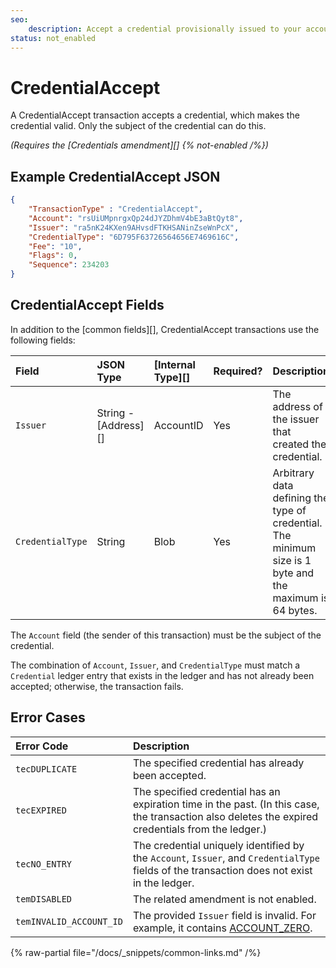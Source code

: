 ```yaml
---
seo:
    description: Accept a credential provisionally issued to your account.
status: not_enabled
---
```

# CredentialAccept

A CredentialAccept transaction accepts a credential, which makes the credential valid. Only the subject of the credential can do this.

_(Requires the [Credentials amendment][] {% not-enabled /%})_

## Example CredentialAccept JSON

```json
{
    "TransactionType" : "CredentialAccept",
    "Account": "rsUiUMpnrgxQp24dJYZDhmV4bE3aBtQyt8",
    "Issuer": "ra5nK24KXen9AHvsdFTKHSANinZseWnPcX",
    "CredentialType": "6D795F63726564656E7469616C",
    "Fee": "10",
    "Flags": 0,
    "Sequence": 234203
}
```


## CredentialAccept Fields

In addition to the [common fields][], CredentialAccept transactions use the following fields:

| Field            | JSON Type        | [Internal Type][] | Required? | Description |
|:-----------------|:-----------------|:------------------|:----------|:------------|
| `Issuer`         | String - [Address][] | AccountID     | Yes       | The address of the issuer that created the credential. |
| `CredentialType` | String           | Blob              | Yes       | Arbitrary data defining the type of credential. The minimum size is 1 byte and the maximum is 64 bytes. |

The `Account` field (the sender of this transaction) must be the subject of the credential.

The combination of `Account`, `Issuer`, and `CredentialType` must match a `Credential` ledger entry that exists in the ledger and has not already been accepted; otherwise, the transaction fails.

## Error Cases

| Error Code | Description |
|:-----------|:------------|
| `tecDUPLICATE` | The specified credential has already been accepted. |
| `tecEXPIRED` | The specified credential has an expiration time in the past. (In this case, the transaction also deletes the expired credentials from the ledger.) |
| `tecNO_ENTRY` | The credential uniquely identified by the `Account`, `Issuer`, and `CredentialType` fields of the transaction does not exist in the ledger. |
| `temDISABLED` | The related amendment is not enabled. |
| `temINVALID_ACCOUNT_ID` | The provided `Issuer` field is invalid. For example, it contains [ACCOUNT_ZERO](../../../../concepts/accounts/addresses.md#special-addresses). |


{% raw-partial file="/docs/_snippets/common-links.md" /%}
